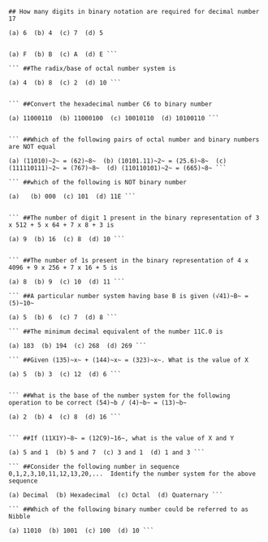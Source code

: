 ```
## How many digits in binary notation are required for decimal number 17

(a) 6  (b) 4  (c) 7  (d) 5
```

``` ##What is the hexadecimal equivalent of this binary number (1110)~2~

(a) F  (b) B  (c) A  (d) E ```

``` ##The radix/base of octal number system is

(a) 4  (b) 8  (c) 2  (d) 10 ```


``` ##Convert the hexadecimal number C6 to binary number

(a) 11000110  (b) 11000100  (c) 10010110  (d) 10100110 ```


``` ##Which of the following pairs of octal number and binary numbers are NOT equal 

(a) (11010)~2~ = (62)~8~  (b) (10101.11)~2~ = (25.6)~8~  (c) (111110111)~2~ = (767)~8~  (d) (110110101)~2~ = (665)~8~ ```

``` ##which of the following is NOT binary number 

(a)   (b) 000  (c) 101  (d) 11E ```


``` ##The number of digit 1 present in the binary representation of 3 x 512 + 5 x 64 + 7 x 8 + 3 is 

(a) 9  (b) 16  (c) 8  (d) 10 ```


``` ##The number of 1s present in the binary representation of 4 x 4096 + 9 x 256 + 7 x 16 + 5 is 

(a) 8  (b) 9  (c) 10  (d) 11 ```

``` ##A particular number system having base B is given (√41)~B~ = (5)~10~ 

(a) 5  (b) 6  (c) 7  (d) 8 ```

``` ##The minimum decimal equivalent of the number 11C.0 is 

(a) 183  (b) 194  (c) 268  (d) 269 ```

``` ##Given (135)~x~ + (144)~x~ = (323)~x~. What is the value of X 

(a) 5  (b) 3  (c) 12  (d) 6 ```


``` ##What is the base of the number system for the following operation to be correct (54)~b / (4)~b~ = (13)~b~ 

(a) 2  (b) 4  (c) 8  (d) 16 ```


``` ##If (11X1Y)~8~ = (12C9)~16~, what is the value of X and Y 

(a) 5 and 1  (b) 5 and 7  (c) 3 and 1  (d) 1 and 3 ```

``` ##Consider the following number in sequence 0,1,2,3,10,11,12,13,20,...  Identify the number system for the above sequence 

(a) Decimal  (b) Hexadecimal  (c) Octal  (d) Quaternary ```

``` ##Which of the following binary number could be referred to as Nibble 

(a) 11010  (b) 1001  (c) 100  (d) 10 ```